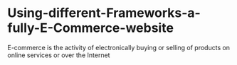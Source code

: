 # Using-different-Frameworks-a-fully-E-Commerce-website
E-commerce is the activity of electronically buying or selling of products on online services or over the Internet
